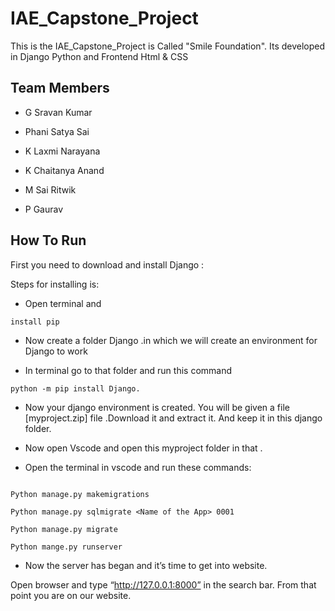 # IAE_Capstone_Project
This is the IAE_Capstone_Project is Called "Smile Foundation". Its developed in Django Python and Frontend Html & CSS

## Team Members

- G Sravan Kumar

* Phani Satya Sai

+ K Laxmi Narayana

- K Chaitanya Anand

- M Sai Ritwik

- P Gaurav

## How To Run 
First you need to download and install Django : 

Steps for installing is:

- Open terminal and 
```
install pip 
```
- Now create a folder Django .in which we will create an environment for Django to work 

- In terminal go to that folder and run this command 
```
python -m pip install Django.
```
- Now your django environment is created. You will be given a file [myproject.zip] file  .Download it and extract it. And keep it in this django folder. 

- Now open Vscode and open this myproject folder in that . 

- Open the terminal in vscode and run these commands:
```

Python manage.py makemigrations 

Python manage.py sqlmigrate <Name of the App> 0001 

Python manage.py migrate 

Python mange.py runserver 
```
- Now the server has began and it’s time to get into website. 

Open browser and type “http://127.0.0.1:8000” in the search bar. From that point you are  on our website. 

